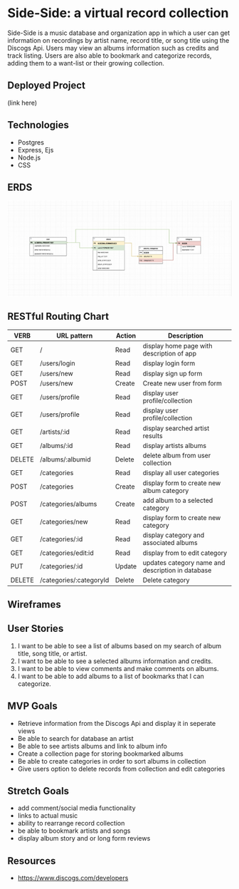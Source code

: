 # Side-Side: a virtual record collection 

Side-Side is a music database and organization app in which a user can get information on recordings by artist name, record title, or song title using the Discogs Api. Users may view an albums information such as credits and track listing. Users are also able to bookmark and categorize records, adding them to a want-list or their growing collection.

## Deployed Project
(link here)

## Technologies
- Postgres
- Express, Ejs
- Node.js
- CSS

## ERDS
![ERD image](./Images/ERD_v2.png)

## RESTful Routing Chart
<!-- ![restful routing chart](./Images/restfulchart.png) -->

| VERB | URL pattern | Action | Description |
|------|-------------|--------|-------------|
| GET  | /           | Read   | display home page with description of app |
| GET  | /users/login          | Read   | display login form |
| GET  | /users/new         | Read   | display sign up form |
| POST  | /users/new          | Create | Create new user from form |
| GET  | /users/profile        | Read  | display user profile/collection |
| GET  | /users/profile        | Read  | display user profile/collection |
| GET  | /artists/:id       | Read  | display searched artist results|
| GET  | /albums/:id       | Read  | display artists albums |
| DELETE | /albums/:albumid       | Delete  | delete album from user collection |
| GET  | /categories      | Read | display all user categories |
| POST  | /categories      | Create | display form to create new album category |
| POST | /categories/albums      | Create | add album to a selected category|
| GET| /categories/new    | Read | display form to create new category|
| GET| /categories/:id    | Read | display category and associated albums|
| GET| /categories/edit:id  | Read | display from to edit category|
| PUT | /categories/:id    | Update | updates category name and description in database|
| DELETE | /categories/:categoryId    | Delete | Delete category |

## Wireframes

<!-- /
![wireframe 1](./Images/wireframe-1.png/)
/login
![wireframe 2](./Images/wireframe-2.png/)
/signup
![wireframe 3](./Images/wireframe-3.png/)
/bookmarks
![wireframe 4](./Images/wireframe-4.png/)
/search
![wireframe 5](./Images/wireframe-5.png/)
/results
![wireframe 6](./Images/wireframe-6.png/)
/results/:id
![wireframe 7](./Images/wireframe-7.png/) -->

## User Stories
1. I want to be able to see a list of albums based on my search of album title, song title, or artist.
2. I want to be able to see a selected albums information and credits.
3. I want to be able to view comments and make comments on albums.
4. I want to be able to add albums to a list of bookmarks that I can categorize.

## MVP Goals
- Retrieve information from the Discogs Api and display it in seperate views
- Be able to search for database an artist
- Be able to see artists albums and link to album info
- Create a collection page for storing bookmarked albums
- Be able to create categories in order to sort albums in collection
- Give users option to delete records from collection and edit categories

## Stretch Goals
- add comment/social media functionality 
- links to actual music
- ability to rearrange record collection
- be able to bookmark artists and songs 
- display album story and or long form reviews

## Resources
- https://www.discogs.com/developers

